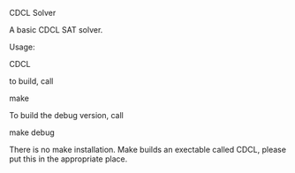 CDCL Solver

A basic CDCL SAT solver.

Usage:

CDCL <path-to-formula>

to build, call

make

To build the debug version, call

make debug

There is no make installation.
Make builds an exectable called CDCL, please put this in
the appropriate place.
